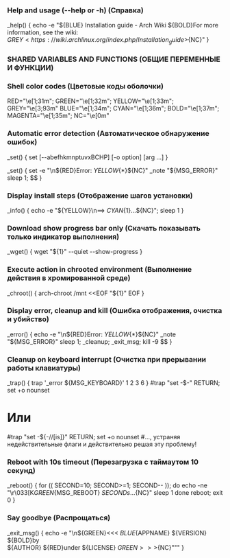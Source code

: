 ### Help and usage (--help or -h) (Справка)
_help() {
    echo -e "${BLUE}
Installation guide - Arch Wiki
${BOLD}For more information, see the wiki: \
${GREY}<https://wiki.archlinux.org/index.php/Installation_guide>${NC}"
}

### SHARED VARIABLES AND FUNCTIONS (ОБЩИЕ ПЕРЕМЕННЫЕ И ФУНКЦИИ)
### Shell color codes (Цветовые коды оболочки)
RED="\e[1;31m"; GREEN="\e[1;32m"; YELLOW="\e[1;33m"; GREY="\e[3;93m"
BLUE="\e[1;34m"; CYAN="\e[1;36m"; BOLD="\e[1;37m"; MAGENTA="\e[1;35m"; NC="\e[0m"

### Automatic error detection (Автоматическое обнаружение ошибок)
_set() {
    set [--abefhkmnptuvxBCHP] [-o option] [arg ...]
}

_set() {
    set -e "\n${RED}Error: ${YELLOW}${*}${NC}"
    _note "${MSG_ERROR}"
    sleep 1; $$
}
  
### Display install steps (Отображение шагов установки)
_info() {
    echo -e "${YELLOW}\n==> ${CYAN}${1}...${NC}"; sleep 1
}

### Download show progress bar only (Скачать показывать только индикатор выполнения)
_wget() {
    wget "${1}" --quiet --show-progress
}

### Execute action in chrooted environment (Выполнение действия в хромированной среде)
_chroot() {
    arch-chroot /mnt <<EOF "${1}"
EOF
}

### Display error, cleanup and kill (Ошибка отображения, очистка и убийство)
_error() {
    echo -e "\n${RED}Error: ${YELLOW}${*}${NC}"
    _note "${MSG_ERROR}"
    sleep 1; _cleanup; _exit_msg; kill -9 $$
}

### Cleanup on keyboard interrupt (Очистка при прерывании работы клавиатуры)
_trap() {
trap '_error ${MSG_KEYBOARD}' 1 2 3 6
}
#trap "set -$-" RETURN; set +o nounset
# Или
#trap "set -${-//[is]}" RETURN; set +o nounset
#..., устраняя недействительные флаги и действительно решая эту проблему!

### Reboot with 10s timeout (Перезагрузка с таймаутом 10 секунд)
_reboot() {
    for (( SECOND=10; SECOND>=1; SECOND-- )); do
        echo -ne "\r\033[K${GREEN}${MSG_REBOOT} ${SECOND}s...${NC}"
        sleep 1
    done
    reboot; exit 0
}

### Say goodbye (Распрощаться)
_exit_msg() {
    echo -e "\n${GREEN}<<< ${BLUE}${APPNAME} ${VERSION} ${BOLD}by \
${AUTHOR} ${RED}under ${LICENSE} ${GREEN}>>>${NC}"""
}